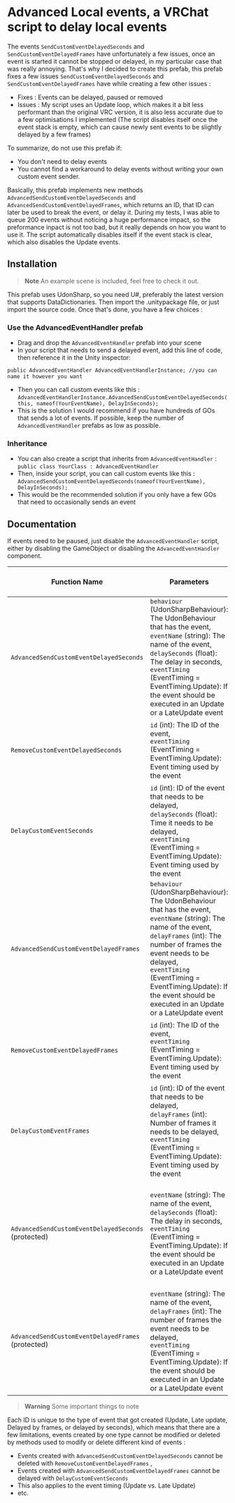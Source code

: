 # Advanced Local events, a VRChat script to delay local events

The events `SendCustomEventDelayedSeconds` and `SendCustomEventDelayedFrames` have unfortunately a few issues, once an event is started it cannot be stopped or delayed, in my particular case that was really annoying.
That's why I decided to create this prefab, this prefab fixes a few issues `SendCustomEventDelayedSeconds` and `SendCustomEventDelayedFrames` have while creating a few other issues :

- Fixes : Events can be delayed, paused or removed
- Issues : My script uses an Update loop, which makes it a bit less performant than the original VRC version, it is also less accurate due to a few optimisations I implemented (The script disables itself once the event stack is empty, which can cause newly sent events to be slightly delayed by a few frames)

To summarize, do not use this prefab if:
- You don't need to delay events
- You cannot find a workaround to delay events without writing your own custom event sender.

Basically, this prefab implements new methods `AdvancedSendCustomEventDelayedSeconds` and  `AdvancedSendCustomEventDelayedFrames`, which returns an ID, that ID can later be used to break the event, or delay it.
During my tests, I was able to queue 200 events without noticing a huge performance impact, so the preformance inpact is not too bad, but it really depends on how you want to use it. 
The script automatically disables itself if the event stack is clear, which also disables the Update events.

## Installation

> **Note**
An example scene is included, feel free to check it out.

This prefab uses UdonSharp, so you need U#, preferably the latest version that supports DataDictionaries. Then import the .unitypackage file, or just import the source code.
Once that's done, you have a few choices :

### Use the AdvancedEventHandler prefab
- Drag and drop the `AdvancedEventHandler` prefab into your scene
- In your script that needs to send a delayed event, add this line of code, then reference it in the Unity inspector:
```
public AdvancedEventHandler AdvancedEventHandlerInstance; //you can name it however you want
```
- Then you can call custom events like this : `AdvancedEventHandlerInstance.AdvancedSendCustomEventDelayedSeconds(this, nameof(YourEventName), DelayInSeconds);`
- This is the solution I would recommend if you have hundreds of GOs that sends a lot of events. If possible, keep the number of `AdvancedEventHandler` prefabs as low as possible.

### Inheritance
- You can also create a script that inherits from `AdvancedEventHandler` : `public class YourClass : AdvancedEventHandler`
- Then, inside your script, you can call custom events like this : `AdvancedSendCustomEventDelayedSeconds(nameof(YourEventName), DelayInSeconds);`
- This would be the recommended solution if you only have a few GOs that need to occasionally sends an event

## Documentation

If events need to be paused, just disable the `AdvancedEventHandler` script, either by disabling the GameObject or disabling the `AdvancedEventHandler` component.

| Function Name                              | Parameters                                                                      | Return Type and Explanation                                | Description/Summary                                           |
|-------------------------------------------|---------------------------------------------------------------------------------|--------------------------------------------------------------|---------------------------------------------------------------|
| `AdvancedSendCustomEventDelayedSeconds`    | `behaviour` (UdonSharpBehaviour): The UdonBehaviour that has the event,<br>`eventName` (string): The name of the event,<br>`delaySeconds` (float): The delay in seconds,<br>`eventTiming` (EventTiming = EventTiming.Update): If the event should be executed in an Update or a LateUpdate event | `int` (Event ID): Executes an event with a delay in seconds and returns the ID of the event created for later access. | Executes an event with a delay in seconds. |
| `RemoveCustomEventDelayedSeconds`         | `id` (int): The ID of the event,<br>`eventTiming` (EventTiming = EventTiming.Update): Event timing used by the event | `void`: Removes an event to prevent its execution based on its ID and event timing. | Removes an event to prevent it from being executed. |
| `DelayCustomEventSeconds`                | `id` (int): ID of the event that needs to be delayed,<br>`delaySeconds` (float): Time it needs to be delayed,<br>`eventTiming` (EventTiming = EventTiming.Update): Event timing used by the event | `void`: Delays an event based on its ID and event timing by a specified number of seconds. | Delays an event. |
| `AdvancedSendCustomEventDelayedFrames`    | `behaviour` (UdonSharpBehaviour): The UdonBehaviour that has the event,<br>`eventName` (string): The name of the event,<br>`delayFrames` (int): The number of frames the event needs to be delayed,<br>`eventTiming` (EventTiming = EventTiming.Update): If the event should be executed in an Update or a LateUpdate event | `int` (Event ID): Executes an event with a delay in frames and returns the ID of the event created for later access. | Executes an event with a delay in frames. |
| `RemoveCustomEventDelayedFrames`         | `id` (int): The ID of the event,<br>`eventTiming` (EventTiming = EventTiming.Update): Event timing used by the event | `void`: Removes an event to prevent its execution based on its ID and event timing. | Removes an event to prevent it from being executed. |
| `DelayCustomEventFrames`                | `id` (int): ID of the event that needs to be delayed,<br>`delayFrames` (int): Number of frames it needs to be delayed,<br>`eventTiming` (EventTiming = EventTiming.Update): Event timing used by the event | `void`: Delays an event based on its ID and event timing by a specified number of frames. | Delays an event. |
| `AdvancedSendCustomEventDelayedSeconds` (protected) | `eventName` (string): The name of the event,<br>`delaySeconds` (float): The delay in seconds,<br>`eventTiming` (EventTiming = EventTiming.Update): If the event should be executed in an Update or a LateUpdate event | `int` (Event ID): Executes an event with a delay in seconds, using the current object as the UdonBehaviour, and returns the ID of the event created for later access. | Executes an event with a delay in seconds. |
| `AdvancedSendCustomEventDelayedFrames` (protected) | `eventName` (string): The name of the event,<br>`delayFrames` (int): The number of frames the event needs to be delayed,<br>`eventTiming` (EventTiming = EventTiming.Update): If the event should be executed in an Update or a LateUpdate event | `int` (Event ID): Executes an event with a delay in frames, using the current object as the UdonBehaviour, and returns the ID of the event created for later access. | Executes an event with a delay in frames. |

> **Warning**
Some important things to note

Each ID is unique to the type of event that got created (Update, Late update, Delayed by frames, or delayed by seconds), which means that there are  a few limitations, events created by one type cannot be modified or deleted by methods used to modify or delete different kind of events :
- Events created with `AdvancedSendCustomEventDelayedSeconds` cannot be deleted with `RemoveCustomEventDelayedFrames` , 
- Events created with `AdvancedSendCustomEventDelayedFrames` cannot be delayed with `DelayCustomEventSeconds`
- This also applies to the event timing (Update vs. Late Update)
- etc.
